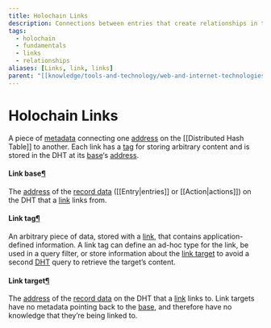 ```yaml
---
title: Holochain Links
description: Connections between entries that create relationships in the distributed hash table
tags:
  - holochain
  - fundamentals
  - links
  - relationships
aliases: [Links, link, links]
parent: "[[knowledge/tools-and-technology/web-and-internet-technologies/decentralized-web/holochain/fundamentals/index|Holochain Fundamentals]]"
---
```


# Holochain Links

A piece of [metadata](https://developer.holochain.org/glossary/#metadata) connecting one [address](https://developer.holochain.org/glossary/#address) on the [[Distributed Hash Table]] to another. Each link has a [tag](https://developer.holochain.org/glossary/#link-tag) for storing arbitrary content and is stored in the DHT at its [base](https://developer.holochain.org/glossary/#link-base)‘s [address](https://developer.holochain.org/glossary/#address).

#### Link base[¶](https://developer.holochain.org/glossary/#link-base "Permanent link")

The [address](https://developer.holochain.org/glossary/#address) of the [record data](https://developer.holochain.org/glossary/#record-data) ([[Entry|entries]] or [[Action|actions]]) on the DHT that a [link](https://developer.holochain.org/glossary/#link) links from.

#### Link tag[¶](https://developer.holochain.org/glossary/#link-tag "Permanent link")

An arbitrary piece of data, stored with a [link](https://developer.holochain.org/glossary/#link), that contains application-defined information. A link tag can define an ad-hoc type for the link, be used in a query filter, or store information about the [link target](https://developer.holochain.org/glossary/#link-target) to avoid a second [DHT](https://developer.holochain.org/glossary/#distributed-hash-table-dht) query to retrieve the target’s content.

#### Link target[¶](https://developer.holochain.org/glossary/#link-target "Permanent link")

The [address](https://developer.holochain.org/glossary/#address) of the [record data](https://developer.holochain.org/glossary/#record-data) on the DHT that a [link](https://developer.holochain.org/glossary/#link) links to. Link targets have no metadata pointing back to the [base](https://developer.holochain.org/glossary/#link-base), and therefore have no knowledge that they’re being linked to.
